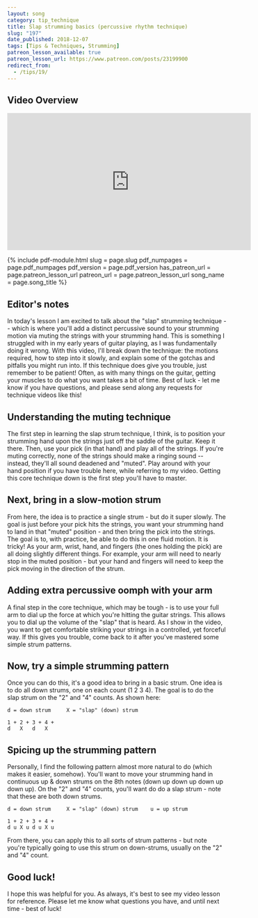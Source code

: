 ```yaml
---
layout: song
category: tip_technique
title: Slap strumming basics (percussive rhythm technique)
slug: "197"
date_published: 2018-12-07
tags: [Tips & Techniques, Strumming]
patreon_lesson_available: true
patreon_lesson_url: https://www.patreon.com/posts/23199900
redirect_from:
  - /tips/19/
---
```


## Video Overview

<iframe width="560" height="315" src="https://www.youtube.com/embed/iQ7pLK4oUEc?showinfo=0" frameborder="0" allowfullscreen></iframe>

{% include pdf-module.html
     slug = page.slug
     pdf_numpages = page.pdf_numpages
     pdf_version = page.pdf_version
     has_patreon_url = page.patreon_lesson_url
     patreon_url = page.patreon_lesson_url
     song_name = page.song_title %}

## Editor's notes

In today's lesson I am excited to talk about the "slap" strumming technique -- which is where you'll add a distinct percussive sound to your strumming motion via muting the strings with your strumming hand. This is something I struggled with in my early years of guitar playing, as I was fundamentally doing it wrong. With this video, I'll break down the technique: the motions required, how to step into it slowly, and explain some of the gotchas and pitfalls you might run into. If this technique does give you trouble, just remember to be patient! Often, as with many things on the guitar, getting your muscles to do what you want takes a bit of time. Best of luck - let me know if you have questions, and please send along any requests for technique videos like this!

## Understanding the muting technique

The first step in learning the slap strum technique, I think, is to position your strumming hand upon the strings just off the saddle of the guitar. Keep it there. Then, use your pick (in that hand) and play all of the strings. If you're muting correctly, none of the strings should make a ringing sound -- instead, they'll all sound deadened and "muted". Play around with your hand position if you have trouble here, while referring to my video. Getting this core technique down is the first step you'll have to master.

## Next, bring in a slow-motion strum

From here, the idea is to practice a single strum - but do it super slowly. The goal is just before your pick hits the strings, you want your strumming hand to land in that "muted" position - and then bring the pick into the strings. The goal is to, with practice, be able to do this in one fluid motion. It is tricky! As your arm, wrist, hand, and fingers (the ones holding the pick) are all doing slightly different things. For example, your arm will need to nearly stop in the muted position - but your hand and fingers will need to keep the pick moving in the direction of the strum.

## Adding extra percussive oomph with your arm

A final step in the core technique, which may be tough - is to use your full arm to dial up the force at which you're hitting the guitar strings. This allows you to dial up the volume of the "slap" that is heard. As I show in the video, you want to get comfortable striking your strings in a controlled, yet forceful way. If this gives you trouble, come back to it after you've mastered some simple strum patterns.

## Now, try a simple strumming pattern

Once you can do this, it's a good idea to bring in a basic strum. One idea is to do all down strums, one on each count (1 2 3 4). The goal is to do the slap strum on the "2" and "4" counts. As shown here:

    d = down strum     X = "slap" (down) strum

    1 + 2 + 3 + 4 +
    d   X   d   X

## Spicing up the strumming pattern

Personally, I find the following pattern almost more natural to do (which makes it easier, somehow). You'll want to move your strumming hand in continuous up & down strums on the 8th notes (down up down up down up down up). On the "2" and "4" counts, you'll want do do a slap strum - note that these are both down strums.

    d = down strum     X = "slap" (down) strum    u = up strum

    1 + 2 + 3 + 4 +
    d u X u d u X u

From there, you can apply this to all sorts of strum patterns - but note you're typically going to use this strum on down-strums, usually on the "2" and "4" count.

## Good luck!

I hope this was helpful for you. As always, it's best to see my video lesson for reference. Please let me know what questions you have, and until next time - best of luck!
